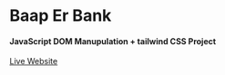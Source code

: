 <h1>Baap Er Bank</h1>
<h4>JavaScript DOM Manupulation + tailwind CSS Project</h4>
<a href="https://rayhan60611.github.io/P_hero_module27_JS-DOM-baap_er_bank/" > Live Website </a>
